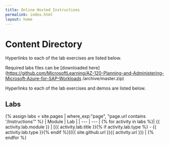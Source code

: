 ```yaml
---
title: Online Hosted Instructions
permalink: index.html
layout: home
---
```


# Content Directory

Hyperlinks to each of the lab exercises are listed below.

Required labs files can be [downloaded here](https://github.com/MicrosoftLearning/AZ-120-Planning-and-Administering-Microsoft-Azure-for-SAP-Workloads
/archive/master.zip)

Hyperlinks to each of the lab exercises and demos are listed below.

## Labs

{% assign labs = site.pages | where_exp:"page", "page.url contains '/Instructions'" %}
| Module | Lab |
| --- | --- | 
{% for activity in labs  %}| {{ activity.lab.module }} | [{{ activity.lab.title }}{% if activity.lab.type %} - {{ activity.lab.type }}{% endif %}]({{ site.github.url }}{{ activity.url }}) |
{% endfor %}
